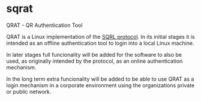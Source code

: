 # sqrat

QRAT - QR Authentication Tool

QRAT is a Linux implementation of the <a href="https://www.grc.com/sqrl/sqrl.htm">SQRL protocol</a>. In its initial stages it is intended as an offline authentication tool to login into a local Linux machine.

In later stages full funcionality will be added for the software to also be used, as originally intended by the protocol, as an online authentication mechanism. 

In the long term extra funcionality will be added to be able to use QRAT as a login mechanism in a corporate environment using the organizations private or public network.
